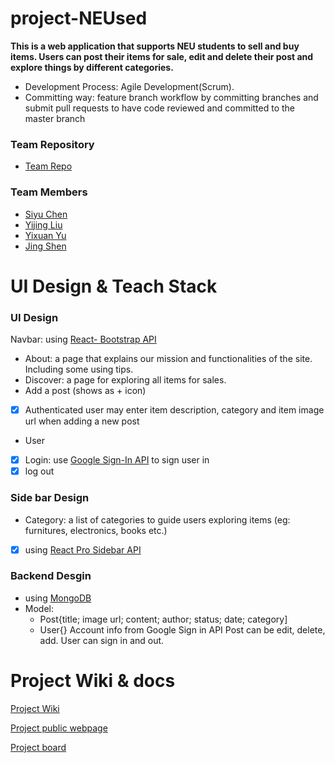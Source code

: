 # project-NEUsed
**This is a web application that supports NEU students to sell and buy items. Users can post their items for sale, edit and delete their post and explore things by different categories.**

- Development Process: Agile Development(Scrum).
- Committing way: feature branch workflow by committing branches and submit pull requests to have code reviewed and committed to the master branch

### Team Repository
- [Team Repo](https://github.ccs.neu.edu/orgs/2020FACS5500SV/teams/project-neused-team)

### Team Members
- [Siyu Chen](https://github.ccs.neu.edu/siyuchen2020)
- [Yijing Liu](https://github.ccs.neu.edu/yijingliu)
- [Yixuan Yu](https://github.ccs.neu.edu/nancyyu)
- [Jing Shen](https://github.ccs.neu.edu/jshen1110)


# UI Design & Teach Stack

### UI Design
Navbar: using [React- Bootstrap API](https://react-bootstrap.github.io/)
- About: a page that explains our mission and functionalities of the site. Including some using tips.
- Discover: a page for exploring all items for sales.
- Add a post (shows as + icon)
- [x] Authenticated user may enter item description, category and item image url when adding a new post
- User
- [x] Login: use [Google Sign-In API](https://developers.google.com/identity) to sign user in
- [x] log out 

### Side bar Design
- Category: a list of categories to guide users exploring items (eg: furnitures, electronics, books etc.)
- [x] using [React Pro Sidebar API](https://www.npmjs.com/package/react-pro-sidebar)

### Backend Desgin
- using [MongoDB](https://www.mongodb.com/)
- Model: 
    * Post{title; image url; content; author; status; date; category]
    * User{} Account info from Google Sign in API
Post can be edit, delete, add. User can sign in and out.

# Project Wiki & docs

[Project Wiki](https://github.ccs.neu.edu/2020FACS5500SV/project-NEUsed/wiki)

[Project public webpage](https://pages.github.ccs.neu.edu/2020FACS5500SV/project-NEUsed/)

[Project board](https://github.ccs.neu.edu/2020FACS5500SV/project-NEUsed/projects)

